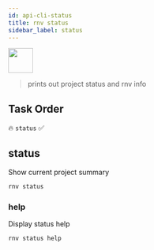 ```yaml
---
id: api-cli-status
title: rnv status
sidebar_label: status
---
```


<img src="https://renative.org/img/ic_cli.png" width=50 height=50 />

> prints out project status and rnv info

## Task Order

🔥 `status` ✅

## status

Show current project summary

```bash
rnv status
```

### help

Display status help

```bash
rnv status help
```
